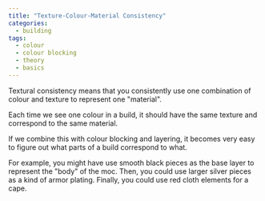 ```yaml
---
title: "Texture-Colour-Material Consistency"
categories:
  - building
tags:
  - colour
  - colour blocking
  - theory
  - basics
---
```


Textural consistency means that you consistently use one combination of colour and texture to represent one "material".

Each time we see one colour in a build, it should have the same texture and correspond to the same material.

If we combine this with colour blocking and layering, it becomes very easy to figure out what parts of a build correspond to what.

For example, you might have use smooth black pieces as the base layer to represent the "body" of the moc. Then, you could use larger silver pieces as a kind of armor plating. Finally, you could use red cloth elements for a cape.
